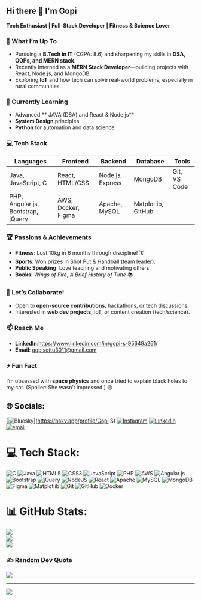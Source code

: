 ## Hi there 👋 I'm Gopi

**Tech Enthusiast | Full-Stack Developer | Fitness & Science Lover**  

<!--
**gopisettu/gopisettu** is a ✨ _special_ ✨ repository because its `README.md` (this file) appears on your GitHub profile.
-->

### 🔭 What I’m Up To
- Pursuing a **B.Tech in IT** (CGPA: 8.6) and sharpening my skills in **DSA, OOPs, and MERN stack**.  
- Recently interned as a **MERN Stack Developer**—building projects with React, Node.js, and MongoDB.  
- Exploring **IoT** and how tech can solve real-world problems, especially in rural communities.  

### 🌱 Currently Learning
- Advanced ** JAVA (DSA) and React & Node.js** 
- **System Design** principles  
- **Python** for automation and data science  


### 💻 Tech Stack

| Languages         | Frontend            | Backend          | Database    | Tools               |
|-------------------|---------------------|------------------|-------------|---------------------|
| Java, JavaScript, C| React, HTML/CSS     | Node.js, Express | MongoDB     | Git, VS Code        |
| PHP, Angular.js, Bootstrap, jQuery | AWS, Docker, Figma | Apache, MySQL | Matplotlib, GitHub  |


### 🏆 Passions & Achievements
- **Fitness**: Lost 10kg in 6 months through discipline! 🏋️  
- **Sports**: Won prizes in Shot Put & Handball (team leader).  
- **Public Speaking**: Love teaching and motivating others.  
- **Books**: *Wings of Fire*, *A Brief History of Time* 📚  

### 👯 Let’s Collaborate!
- Open to **open-source contributions**, hackathons, or tech discussions.  
- Interested in **web dev projects**, IoT, or content creation (tech/science).  

### 📫 Reach Me
- **LinkedIn**:https://www.linkedin.com/in/gopi-s-95649a261/  
- **Email**: gopisettu3011@gmail.com  


### ⚡ Fun Fact  
I’m obsessed with **space physics** and once tried to explain black holes to my cat. (Spoiler: She wasn’t impressed.) 😄 

## 🌐 Socials:
[![Bluesky](https://img.shields.io/badge/bluesky-0285FF?style=for-the-badge&logo=bluesky&logoColor=%23FFFFFF)](https://bsky.app/profile/Gopi S) [![Instagram](https://img.shields.io/badge/Instagram-%23E4405F.svg?logo=Instagram&logoColor=white)](https://instagram.com/gopisettu47@gmail.com) [![LinkedIn](https://img.shields.io/badge/LinkedIn-%230077B5.svg?logo=linkedin&logoColor=white)](https://linkedin.com/in/www.linkedin.com/in/gopi-s-95649a261) [![email](https://img.shields.io/badge/Email-D14836?logo=gmail&logoColor=white)](mailto:gopisettu3011@gmail.com) 

# 💻 Tech Stack:
![C](https://img.shields.io/badge/c-%2300599C.svg?style=for-the-badge&logo=c&logoColor=white) ![Java](https://img.shields.io/badge/java-%23ED8B00.svg?style=for-the-badge&logo=openjdk&logoColor=white) ![HTML5](https://img.shields.io/badge/html5-%23E34F26.svg?style=for-the-badge&logo=html5&logoColor=white) ![CSS3](https://img.shields.io/badge/css3-%231572B6.svg?style=for-the-badge&logo=css3&logoColor=white) ![JavaScript](https://img.shields.io/badge/javascript-%23323330.svg?style=for-the-badge&logo=javascript&logoColor=%23F7DF1E) ![PHP](https://img.shields.io/badge/php-%23777BB4.svg?style=for-the-badge&logo=php&logoColor=white) ![AWS](https://img.shields.io/badge/AWS-%23FF9900.svg?style=for-the-badge&logo=amazon-aws&logoColor=white) ![Angular.js](https://img.shields.io/badge/angular.js-%23E23237.svg?style=for-the-badge&logo=angularjs&logoColor=white) ![Bootstrap](https://img.shields.io/badge/bootstrap-%238511FA.svg?style=for-the-badge&logo=bootstrap&logoColor=white) ![jQuery](https://img.shields.io/badge/jquery-%230769AD.svg?style=for-the-badge&logo=jquery&logoColor=white) ![NodeJS](https://img.shields.io/badge/node.js-6DA55F?style=for-the-badge&logo=node.js&logoColor=white) ![React](https://img.shields.io/badge/react-%2320232a.svg?style=for-the-badge&logo=react&logoColor=%2361DAFB) ![Apache](https://img.shields.io/badge/apache-%23D42029.svg?style=for-the-badge&logo=apache&logoColor=white) ![MySQL](https://img.shields.io/badge/mysql-4479A1.svg?style=for-the-badge&logo=mysql&logoColor=white) ![MongoDB](https://img.shields.io/badge/MongoDB-%234ea94b.svg?style=for-the-badge&logo=mongodb&logoColor=white) ![Figma](https://img.shields.io/badge/figma-%23F24E1E.svg?style=for-the-badge&logo=figma&logoColor=white) ![Matplotlib](https://img.shields.io/badge/Matplotlib-%23ffffff.svg?style=for-the-badge&logo=Matplotlib&logoColor=black) ![Git](https://img.shields.io/badge/git-%23F05033.svg?style=for-the-badge&logo=git&logoColor=white) ![GitHub](https://img.shields.io/badge/github-%23121011.svg?style=for-the-badge&logo=github&logoColor=white) ![Docker](https://img.shields.io/badge/docker-%230db7ed.svg?style=for-the-badge&logo=docker&logoColor=white)
# 📊 GitHub Stats:
![](https://github-readme-stats.vercel.app/api?username=gopisettu&theme=dark&hide_border=false&include_all_commits=true&count_private=true)<br/>
![](https://nirzak-streak-stats.vercel.app/?user=gopisettu&theme=dark&hide_border=false)<br/>
![](https://github-readme-stats.vercel.app/api/top-langs/?username=gopisettu&theme=dark&hide_border=false&include_all_commits=true&count_private=true&layout=compact)

### ✍️ Random Dev Quote
![](https://quotes-github-readme.vercel.app/api?type=horizontal&theme=radical)

---
[![](https://visitcount.itsvg.in/api?id=gopisettu&icon=0&color=0)](https://visitcount.itsvg.in)

<!-- Proudly created with GPRM ( https://gprm.itsvg.in ) -->
